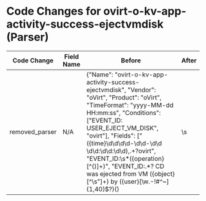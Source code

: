 # Code Changes for ovirt-o-kv-app-activity-success-ejectvmdisk (Parser)

| Code Change | Field Name | Before | After |
|-------------|------------|--------|-------|
| removed_parser | N/A | {"Name": "ovirt-o-kv-app-activity-success-ejectvmdisk", "Vendor": "oVirt", "Product": "oVirt", "TimeFormat": "yyyy-MM-dd HH:mm:ss", "Conditions": ["EVENT_ID: USER_EJECT_VM_DISK", "ovirt"], "Fields": ["({time}\d\d\d\d-\d\d-\d\d \d\d:\d\d:\d\d),.+?ovirt", "EVENT_ID:\s*({operation}[^\(\)]+)", "EVENT_ID:.*? CD was ejected from VM ({object}[^\s\"]+) by ({user}[\w\.\-\!\#\^\~]{1,40}\$?)(\)|\s|\.\s|\.$)", "({app}ovirt)"], "ParserVersion": "v1.0.0"} | N/A |